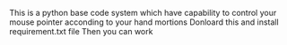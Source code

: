 This is a python base code system which have capability to control your mouse pointer acconding to your hand mortions
Donloard this and install requirement.txt file 
Then you can work 
